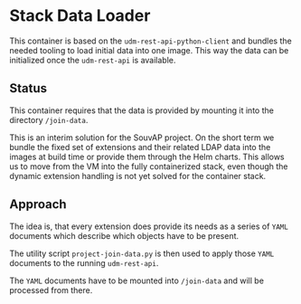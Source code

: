 # Stack Data Loader

This container is based on the `udm-rest-api-python-client` and bundles the
needed tooling to load initial data into one image. This way the data can be
initialized once the `udm-rest-api` is available.


## Status

This container requires that the data is provided by mounting it into the
directory `/join-data`.

This is an interim solution for the SouvAP project. On the short term we bundle
the fixed set of extensions and their related LDAP data into the images at build
time or provide them through the Helm charts. This allows us to move from the VM
into the fully containerized stack, even though the dynamic extension handling
is not yet solved for the container stack.


## Approach

The idea is, that every extension does provide its needs as a series of `YAML`
documents which describe which objects have to be present.

The utility script `project-join-data.py` is then used to apply those `YAML`
documents to the running `udm-rest-api`.

The `YAML` documents have to be mounted into `/join-data` and will be processed
from there.
